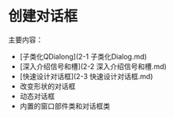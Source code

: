 # 创建对话框

主要内容：

- [子类化QDialong](2-1 子类化Dialog.md)
- [深入介绍信号和槽](2-2 深入介绍信号和槽.md)
- [快速设计对话框](2-3 快速设计对话框.md)
- 改变形状的对话框
- 动态对话框
- 内置的窗口部件类和对话框类
